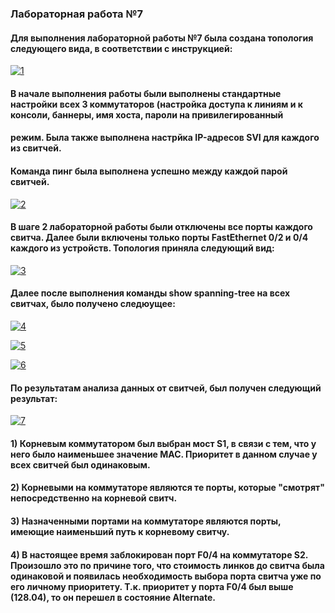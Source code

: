 ### Лабораторная работа №7
#### Для выполнения лабораторной работы №7 была создана топология следующего вида, в соответствии с инструкцией:
<a href="https://ibb.co/tz3nkYN"><img src="https://i.ibb.co/LrvBb9q/1.jpg" alt="1" border="0"></a>
#### В начале выполнения работы были выполнены стандартные настройки всех 3 коммутаторов (настройка доступа к линиям и к консоли, баннеры, имя хоста, пароли на привилегированный
#### режим. Была также выполнена настрйка IP-адресов SVI для каждого из свитчей.

#### Команда пинг была выполнена успешно между каждой парой свитчей.

<a href="https://imgbb.com/"><img src="https://i.ibb.co/M6H71B3/2.jpg" alt="2" border="0"></a>

#### В шаге 2 лабораторной работы были отключены все порты каждого свитча. Далее были включены только порты FastEthernet 0/2 и 0/4 каждого из устройств. Топология приняла следующий вид:

<a href="https://imgbb.com/"><img src="https://i.ibb.co/Yf3zTFF/3.jpg" alt="3" border="0"></a>

#### Далее после выполнения команды show spanning-tree на всех свитчах, было получено следюущее:

<a href="https://ibb.co/KcgLZR1"><img src="https://i.ibb.co/rKhcPTW/4.jpg" alt="4" border="0"></a>

<a href="https://ibb.co/pKzhs5V"><img src="https://i.ibb.co/LgtNqHj/5.jpg" alt="5" border="0"></a>

<a href="https://ibb.co/Rzycs6d"><img src="https://i.ibb.co/0htr69v/6.jpg" alt="6" border="0"></a>

#### По результатам анализа данных от свитчей, был получен следующий результат:

<a href="https://ibb.co/T87ThFf"><img src="https://i.ibb.co/swNP3Mf/7.jpg" alt="7" border="0"></a>

#### 1) Корневым коммутатором был выбран мост S1, в связи с тем, что у него было наименьшее значение MAC. Приоритет в данном случае у всех свитчей был одинаковым.
#### 2) Корневыми на коммутаторе являются те порты, которые "смотрят" непосредственно на корневой свитч.
#### 3) Назначенными портами на коммутаторе являются порты, имеющие наименьший путь к корневому свитчу.
#### 4) В настоящее время заблокирован порт F0/4 на коммутаторе S2. Произошло это по причине того, что стоимость линков до свитча была одинаковой и появилась необходимость выбора порта свитча уже по его личному приоритету. Т.к. приоритет у порта F0/4 был выше (128.04), то он перешел в состояние Alternate.

